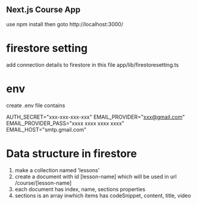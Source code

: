 ## Next.js Course App 

use npm install
then goto http://localhost:3000/

# firestore setting

add connection details to firestore in this file
app/lib/firestoresetting.ts

# env 
create .env file contains

AUTH_SECRET="xxx-xxx-xxx-xxx"
EMAIL_PROVIDER="xxx@gmail.com"
EMAIL_PROVIDER_PASS="xxxx xxxx xxxx xxxx"
EMAIL_HOST="smtp.gmail.com"

# Data structure in firestore

1. make a collection named 'lessons'
2. create a document with id [lesson-name] which will be used in url /course/[lesson-name]
3. each document has index, name, sections properties
4. sections is an array inwhich items has codeSnippet, content, title, video 